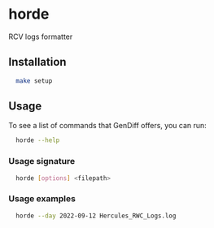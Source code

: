 # horde
RCV logs formatter

## Installation

```sh
  make setup
```

## Usage

To see a list of commands that GenDiff offers, you can run:

```sh
  horde --help
```

### Usage signature

```sh
  horde [options] <filepath>
```

### Usage examples

```sh
  horde --day 2022-09-12 Hercules_RWC_Logs.log 
```